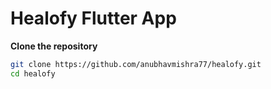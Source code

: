 # Healofy Flutter App

 **Clone the repository**
   ```bash
   git clone https://github.com/anubhavmishra77/healofy.git
   cd healofy
   ```
